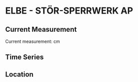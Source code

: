 # ELBE - STÖR-SPERRWERK AP

## Current Measurement

Current measurement: <Value topic="rivers/pegel-online/ELBE/STÖR-SPERRWERK_AP/measurementValue"/> cm

## Time Series

<TimeSeries topic="rivers/pegel-online/ELBE/STÖR-SPERRWERK_AP/measurementValue" period="week" />

## Location

<WorldMap>
  <Marker lat="53.82594576507704" lon="9.400981175517032" labelTopic="rivers/pegel-online/ELBE/STÖR-SPERRWERK_AP" />
</WorldMap>
